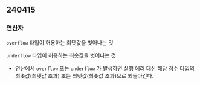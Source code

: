 ## 240415

### 연산자

`overflow` 타입이 허용하는 최댓값을 벗어나는 것

`underflow` 타입이 허용하는 최솟값을 벗어나는 것

- 연산에서 `overflow` 또는 `underflow` 가 발생하면 실행 에러 대신 해당 정수 타입의
최솟값(최댓값 초과) 또는 최댓값(최솟값 초과)으로 되돌아간다.